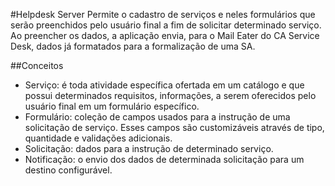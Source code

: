 #Helpdesk Server
Permite o cadastro de serviços e neles formulários que serão preenchidos pelo
usuário final a fim de solicitar determinado serviço. Ao preencher os dados, a 
aplicação envia, para o Mail Eater do CA Service Desk, dados já formatados para 
a formalização de uma SA.

##Conceitos
- Serviço: é toda atividade específica ofertada em um catálogo e que possui 
determinados requisitos, informações, a serem oferecidos pelo usuário final em 
um formulário específico.
- Formulário: coleção de campos usados para a instrução de uma solicitação de 
serviço. Esses campos são customizáveis através de tipo, quantidade e 
validações adicionais.
- Solicitação: dados para a instrução de determinado serviço.
- Notificação: o envio dos dados de determinada solicitação para um destino 
configurável.